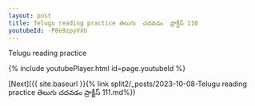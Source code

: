 ```yaml
---
layout: post
title: Telugu reading practice తెలుగు  చదవడం  ప్రాక్టీస్ 110
youtubeId: -P8e9zpyVXU
---
```

 
 
Telugu reading practice
 
 
 
 
 


{% include youtubePlayer.html id=page.youtubeId %}
 
[Next]({{ site.baseurl }}{% link  split2/_posts/2023-10-08-Telugu reading practice తెలుగు  చదవడం  ప్రాక్టీస్ 111.md%})
 
